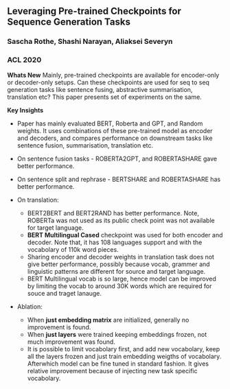 ## Leveraging Pre-trained Checkpoints for Sequence Generation Tasks
### Sascha Rothe, Shashi Narayan, Aliaksei Severyn
### ACL 2020

**Whats New** Mainly, pre-trained checkpoints are available for encoder-only or decoder-only setups. Can these checkpoints are used for seq to seq generation tasks like sentence fusing, abstractive summarisation, translation etc? This paper presents set of experiments on the same.

**Key Insights** 
* Paper has mainly evaluated BERT, Roberta and GPT, and Random weights. It uses combinations of these pre-trained model as encoder and decoders, and compares performance on downstream tasks like sentence fusion, summarisation, translation etc.

* On sentence fusion tasks - ROBERTA2GPT, and ROBERTASHARE gave better performance.

* On sentence split and rephrase - BERTSHARE and ROBERTASHARE has better performance.

* On translation:
    * BERT2BERT and BERT2RAND has better performance. Note, ROBERTa was not used as its public check point was not available for target language.
    * **BERT Multilingual Cased** checkpoint was used for both encoder and decoder. Note that, it has 108 languages support and with the vocabolary of 110k word pieces.
    * Sharing encoder and decoder weights in translation task does not give better performance, possibly because vocab, grammer and linguistic patterns are different for source and target language.
    * BERT Multilingual vocab is so large, hence model can be improved by limiting the vocab to around 30K words which are required for souce and traget lanauge.

* Ablation:
    * When **just embedding matrix** are initialized, generally no improvement is found.
    * When **just layers** were trained keeping embeddings frozen, not much improvement was found.
    * It is possible to limit vocabolary first, and add new vocabolary, keep all the layers frozen and just train embedding weigths of vocabolary. Afterwhich model can be fine tuned in standard fashion. It gives relative improvement because of injecting new task specific vocabolary.
